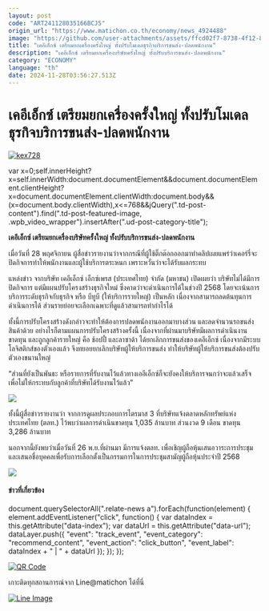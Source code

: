 ```yaml
---
layout: post
code: "ART241128035166BCJ5"
origin_url: "https://www.matichon.co.th/economy/news_4924488"
image: "https://github.com/user-attachments/assets/ffcd02f7-8738-4f12-849e-de8a90e79939"
title: "เคอีเอ็กซ์ เตรียมยกเครื่องครั้งใหญ่ ทั้งปรับโมเดลธุรกิจบริการขนส่ง-ปลดพนักงาน"
description: "เคอีเอ็กซ์ เตรียมยกเครื่องบริษัทครั้งใหญ่ ทั้งปรับบริการขนส่ง-ปลดพนักงาน"
category: "ECONOMY"
language: "th"
date: 2024-11-28T03:56:27.513Z
---
```


# เคอีเอ็กซ์ เตรียมยกเครื่องครั้งใหญ่ ทั้งปรับโมเดลธุรกิจบริการขนส่ง-ปลดพนักงาน

[![](https://www.matichon.co.th/wp-content/uploads/2024/11/kex728.jpg "kex728")](https://www.matichon.co.th/wp-content/uploads/2024/11/kex728.jpg)

var x=0;self.innerHeight?x=self.innerWidth:document.documentElement&&document.documentElement.clientHeight?x=document.documentElement.clientWidth:document.body&&(x=document.body.clientWidth),x<=768&&jQuery(".td-post-content").find(".td-post-featured-image, .wpb\_video\_wrapper").insertAfter(".ud-post-category-title");

**เคอีเอ็กซ์ เตรียมยกเครื่องบริษัทครั้งใหญ่ ทั้งปรับบริการขนส่ง-ปลดพนักงาน**

เมื่อวันที่ 28 พฤศจิกายน ผู้สื่อข่าวรายงานว่าจากกรณีที่ผู้ใช้ติ๊กต๊อกออกมาทำคลิปเผยแพร่ว่าเคอร์รี่จะปิดกิจการทำให้พนักงานและผู้ใช้บริการตระหนก เพราะหวั่นว่าจะได้รับผลกระทบ

แหล่งข่าว จากบริษัท เคอีเอ็กซ์ เอ็กซ์เพรส (ประเทศไทย) จำกัด (มหาชน) เปิดเผยว่า บริษัทไม่ได้มีการปิดกิจการ แต่มีแผนปรับโครงสร้างธุรกิจใหม่ ซึ่งคาดว่าจะดำเนินการได้ในช่วงปี 2568 โดยจะเน้นการบริการระดับธุรกิจกับธุรกิจ หรือ บีทูบี (ให้บริการรายใหญ่) เป็นหลัก เนื่องจากสามารถลดต้นทุนการดำเนินการได้ ส่วนรายย่อยจะเลือกเฉพาะที่ดูแล้วสามารถทำกำไรได้

ทั้งนี้การปรับโครงสร้างดังกล่าวจะทำให้ต้องการปลดพนักงานออกมาบางส่วน และลดจำนวนรถขนส่งสินค้าด้วย อย่างไรก็ตามแผนการปรับโครงสร้างครั้งนี้ เนื่องจากที่ผ่านมาบริษัทมีผลการดำเนินงานขาดทุน และถูกลูกค้ารายใหญ่ คือ ช้อปปี้ และลาซาด้า ได้ยกเลิกการขนส่งของเคอีเอ็กซ์ เนื่องจากมีระบบโลจิสติกส์ของตัวเองแล้ว จึงทยอยยกเลิกบริษัทผู้ให้บริการขนส่ง ทำให้บริษัทผู้ให้บริการขนส่งต้องปรับตัวเองขนานใหญ่

“ส่วนที่ยังเป็นพันธะ หรือรายการที่รับงานไว้แล้วทางเออีเอ็กซ์ก็จะยังคงให้บริการจนกว่าจะแล้วเสร็จ เพื่อไม่ให้กระทบกับลูกค้าที่บริษัทได้รับงานไว้แล้ว”

![](https://www.matichon.co.th/wp-content/uploads/2024/11/เคอรี่1.png)

ทั้งนี้ผู้สื่อข่าวรายงานว่า จากการดูผลประกอบการไตรมาส 3 ที่บริษัทแจ้งตลาดหลักทรัพย์แห่งประเทศไทย (ตลท.) ไว้พบว่าผลการดำเนินขาดทุน 1,035 ล้านบาท ส่วนงวด 9 เดือน ขาดทุน 3,286 ล้านบาท

นอกจากนี้ยังพบว่าเมื่อวันที่ 26 พ.ย.ที่ผ่านมา มีการแจ้งตลท. เพื่อเชิญผู้ถือหุ้นเสนอวาระการประชุมและเสนอชื่อบุคคลเพื่อรับการเลือกตั้งเป็นกรรมการในการประชุมสามัญผู้ถือหุ้นประจำปี 2568

![](https://www.matichon.co.th/wp-content/uploads/2024/11/เคอรี่.png)

#### ข่าวที่เกี่ยวข้อง

document.querySelectorAll(".relate-news a").forEach(function(element) { element.addEventListener("click", function() { var dataIndex = this.getAttribute("data-index"); var dataUrl = this.getAttribute("data-url"); dataLayer.push({ "event": "track\_event", "event\_category": "recommend\_content", "event\_action": "click\_button", "event\_label": dataIndex + " | " + dataUrl }); }); });

[![QR Code](https://www.matichon.co.th/wp-content/uploads/2023/07/wob1371z.jpg)](https://lin.ee/ht0nDxX)

เกาะติดทุกสถานการณ์จาก Line@matichon ได้ที่นี่

[![Line Image](https://www.matichon.co.th/wp-content/uploads/2023/07/th.png)](https://lin.ee/ht0nDxX)